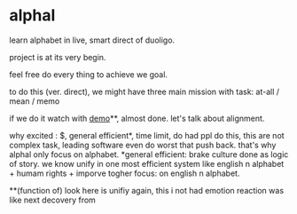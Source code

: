 # alphal
learn alphabet in live, smart direct of duoligo. 


project is at its very begin.

feel free do every thing to achieve we goal.  


to do this (ver. direct), we might have three main mission with task: at-all / mean / memo

if we do it watch with [demo](git.com)**, almost done. let's talk about alignment. 


why excited : $, general efficient*, time limit, do had ppl do this, this are not complex task, leading software even do worst that push back. that's why alphal only focus on alphabet.
*general efficient: brake culture done as logic of story. we know unify in one most efficient system like english n alphabet + humam rights + imporve togher 
focus: on english n alphabet.


**(function of) look here is unifiy again, this i not had emotion reaction was like next decovery from  

